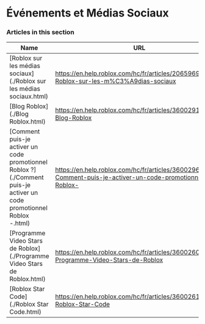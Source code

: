 # Événements et Médias Sociaux  
### Articles in this section
Name|URL
-|-
[Roblox sur les médias sociaux](./Roblox sur les médias sociaux.html) |https://en.help.roblox.com/hc/fr/articles/206596923-Roblox-sur-les-m%C3%A9dias-sociaux
[Blog Roblox](./Blog Roblox.html) |https://en.help.roblox.com/hc/fr/articles/360029134331-Blog-Roblox
[Comment puis-je activer un code promotionnel Roblox ?](./Comment puis-je activer un code promotionnel Roblox -.html) |https://en.help.roblox.com/hc/fr/articles/360029650831-Comment-puis-je-activer-un-code-promotionnel-Roblox-
[Programme Video Stars de Roblox](./Programme Video Stars de Roblox.html) |https://en.help.roblox.com/hc/fr/articles/360026092011-Programme-Video-Stars-de-Roblox
[Roblox Star Code](./Roblox Star Code.html) |https://en.help.roblox.com/hc/fr/articles/360026181292-Roblox-Star-Code